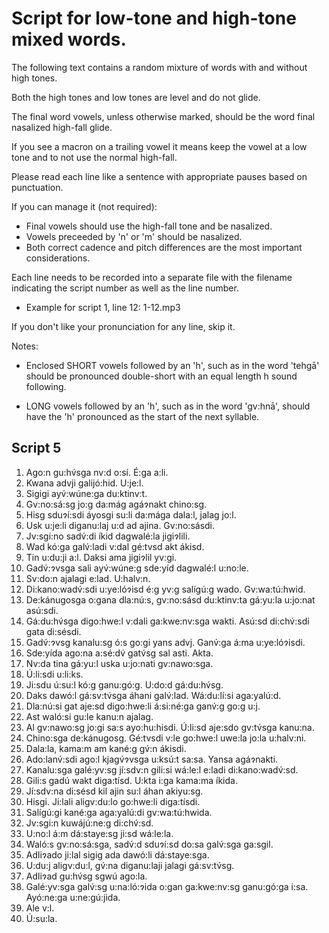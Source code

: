 # Script for low-tone and high-tone mixed words.

The following text contains a random mixture of words with and without high tones.

Both the high tones and low tones are level and do not glide.

The final word vowels, unless otherwise marked, should be the word final nasalized high-fall glide.

If you see a macron on a trailing vowel it means keep the vowel at a low tone and to not use
the normal high-fall.

Please read each line like a sentence with appropriate pauses based on punctuation.

If you can manage it (not required):

* Final vowels should use the high-fall tone and be nasalized.
* Vowels preceeded by 'n' or 'm' should be nasalized.
* Both correct cadence and pitch differences are the most important considerations.

Each line needs to be recorded into a separate file with the filename indicating the
script number as well as the line number.

* Example for script 1, line 12: 1-12.mp3

If you don't like your pronunciation for any line, skip it.

Notes:

* Enclosed SHORT vowels followed by an 'h', such as in the word 'tehgā' should be
pronounced double-short with an equal length h sound following.

* LONG vowels followed by an 'h', such as in the word 'gv:hnā', should have the 'h'
pronounced as the start of the next syllable.


## Script 5

1.  Ago:n gu:hv́sga nv:d o:sí. É:ga a:li.
2.  Kwana advji galijó:hid. U:je:l.
3.  Sigigi ayv́:wúne:ga du:ktinv:t.
4.  Gv:no:sá:sg jo:g da:mág agáɂnakt chino:sg.
5.  Hisg sduɂí:sdi áyosgi su:li da:mága dala:l, jalag jo:l.
6.  Usk u:je:li diganu:laj u:d ad ajina. Gv:no:sásdi.
7.  Jv:sgi:no sadv́:di íkid dagwalé:la jigiɂlili.
8.  Wad kó:ga galv́:ladi v:dal gé:tvsd akt ákisd.
9.  Tin u:du:ji a:l. Daksi ama jigiɂlil yv:gi.
10.  Gadv́:ɂvsga sali ayv́:wúne:g sde:yíd dagwalé:l u:no:le.
11.  Sv:do:n ajalagi e:lad. U:halv:n.
12.  Di:kano:wadv́:sdi u:ye:lóɂisd é:g yv:g salígú:g wado. Gv:wa:tú:hwid.
13.  De:kánugosga o:gana dla:nú:s, gv:no:sásd du:ktinv:ta gá:yu:la u:jo:nat asú:sdi.
14.  Gá:du:hv́sga digo:hwe:l v:dali ga:kwe:nv:sga wakti. Asú:sd di:chv́:sdi gata di:sésdi.
15.  Gadv́:ɂvsg kanalu:sg ó:s go:gi yans advj. Ganv́:ga á:ma u:ye:lóɂisdi.
16.  Sde:yída ago:na a:sé:dv́ gatv́sg sal asti. Akta.
17.  Nv:da tina gá:yu:l uska u:jo:nati gv:nawo:sga.
18.  Ú:li:sdi u:li:ks.
19.  Ji:sdu ú:su:l kó:g ganu:gó:g. U:do:d gá:du:hv́sg.
20.  Daks dawó:l gá:sv:tv́sga áhani galv́:lad. Wá:du:lí:si aga:yalú:d.
21.  Dla:nú:si gat aje:sd digo:hwe:li á:si:né:ga ganv́:g go:g u:j.
22.  Ast waló:si gu:le kanu:n ajalag.
23.  Al gv:nawo:sg jo:gi sa:s ayo:hu:hisdi. Ú:li:sd aje:sdo gv:tv́sga kanu:na.
24.  Chino:sga de:kánugosg. Gé:tvsdi v:le go:hwe:l uwe:la jo:la u:halv:ni.
25.  Dala:la, kama:m am kané:g gv́:n ákisdi.
26.  Ado:lanv́:sdi ago:l kjagv́ɂvsga u:ksú:t sa:sa. Yansa agáɂnakti.
27.  Kanalu:sga galé:yv:sg jí:sdv:n gili:si wá:le:l e:ladi di:kano:wadv́:sd.
28.  Gili:s gadú wakt diga:tísd. U:kta i:ga kama:ma íkida.
29.  Jí:sdv:na di:sésd kil ajin su:l áhan akiyu:sg.
30.  Hisgi. Ji:lali aligv:du:lo go:hwe:li diga:tísdi.
31.  Salígú:gi kané:ga aga:yalú:di gv:wa:tú:hwida.
32.  Jv:sgi:n kuwájú:ne:g di:chv́:sd.
33.  U:no:l á:m dá:staye:sg ji:sd wá:le:la.
34.  Waló:s gv:no:sá:sga, sadv́:d sduɂí:sd do:sa galv́:sga ga:sgil.
35.  Adliɂado ji:lal sigig ada dawó:li dá:staye:sga.
36.  U:du:j aligv:du:l, gv́:na diganu:laji jalagi gá:sv:tv́sg.
37.  Adliɂad gu:hv́sg sgwú ago:la.
38.  Galé:yv:sga galv́:sg u:na:ló:ɂida o:gan ga:kwe:nv:sg ganu:gó:ga i:sa. Ayó:ne:ga u:ne:gú:jida.
39.  Ale v:l.
40.  Ú:su:la.

